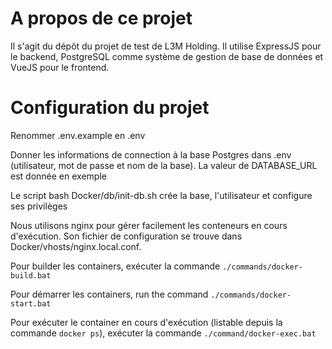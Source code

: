 # A propos de ce projet

Il s'agit du dépôt du projet de test de L3M Holding. Il utilise ExpressJS pour le backend, PostgreSQL comme système de gestion de base de données et VueJS pour le frontend.


# Configuration du projet

Renommer .env.example en .env

Donner les informations de connection à la base Postgres dans .env (utilisateur, mot de passe et nom de la base). La valeur de DATABASE_URL est donnée en exemple

Le script bash Docker/db/init-db.sh crée la base, l'utilisateur et configure ses privilèges

Nous utilisons nginx pour gérer facilement les conteneurs en cours d'exécution. Son fichier de configuration se trouve dans Docker/vhosts/nginx.local.conf.

Pour builder les containers, exécuter la commande `./commands/docker-build.bat`

Pour démarrer les containers, run the command `./commands/docker-start.bat`

Pour exécuter le container en cours d'exécution (listable depuis la commande `docker ps`), exécuter la commande `./command/docker-exec.bat`
